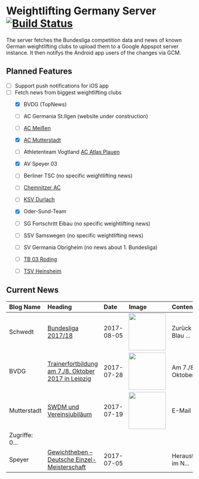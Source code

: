# Weightlifting Germany Server [![Build Status](https://travis-ci.org/WGierke/weightlifting_germany_server.svg?branch=master)](https://travis-ci.org/WGierke/weightlifting_germany_server)

The server fetches the Bundesliga competition data and news of known German weightlifting clubs to upload them to a Google Appspot server instance.
It then notifys the Android app users of the changes via GCM.

## Planned Features
- [ ] Support push notifications for iOS app  
- [ ] Fetch news from biggest weightlifting clubs
    - [X] BVDG (TopNews)
    - [ ] AC Germania St.Ilgen (website under construction)
    - [ ] [AC Meißen](http://www.ac-meissen.de/index.php?start=1)
    - [X] [AC Mutterstadt](http://www.ac-mutterstadt.de/index.php?start=1)
    - [ ] Athletenteam Vogtland [AC Atlas Plauen](https://acatlas.wordpress.com/)
    - [X] AV Speyer 03
    - [ ] Berliner TSC (no specific weightlifting news)
    - [ ] [Chemnitzer AC](http://chemnitzer-athletenclub.de/aktuelles/news/page/1/)
    - [ ] [KSV Durlach](http://ksvdurlach.de/news?page_n54=1)
    - [X] Oder-Sund-Team
    - [ ] SG Fortschritt Eibau (no specific weightlifting news)
    - [ ] SSV Samswegen (no specific weightlifting news)
    - [ ] SV Germania Obrigheim (no news about 1. Bundesliga)
    - [ ] [TB 03 Roding](http://www.tb03-gewichtheben.de/page/1/)
    - [ ] [TSV Heinsheim](http://gewichtheben.tsv-heinsheim.de/index.php?start=1)


## Current News

| Blog Name   | Heading                                                                                                                                      | Date       | Image                                                                                                                    | Content                 |
|:------------|:---------------------------------------------------------------------------------------------------------------------------------------------|:-----------|:-------------------------------------------------------------------------------------------------------------------------|:------------------------|
| Schwedt     | [Bundesliga 2017/18](http://gewichtheben.blauweiss65-schwedt.de/?p=7639)                                                                     | 2017-08-05 | <img src='http://gewichtheben.blauweiss65-schwedt.de/wp-content/uploads/2017/08/GW-Logo-neu-300x148.jpg' width='100px'/> | Zurück zum TSV Blau ... |
| BVDG        | [Trainerfortbildung am 7./8. Oktober 2017 in Leipzig](http://www.german-weightlifting.de/trainerfortbildung-am-7-8-oktober-2017-in-leipzig/) | 2017-07-28 | <img src='http://www.german-weightlifting.de/wp-content/uploads/2017/02/Bild-für-Beiträge.jpg' width='100px'/>           | Am 7./8. Oktober 201... |
| Mutterstadt | [SWDM und Vereinsjubiläum](http://www.ac-mutterstadt.de/index.php?start=0&heading=f4aa64ac69c31bfc37f39f1f3a27e0dd1500415200.0)              | 2017-07-19 | <img src='http://www.ac-mutterstadt.de//images/2017-07-19_10.29.33.jpg' width='100px'/>                                  | E-Mail
| Zugriffe: 0... |
| Speyer      | [Gewichtheben – Deutsche Einzel-Meisterschaft](http://www.av03-speyer.de/2017/07/gewichtheben-deutsche-einzel-meisterschaft/)                | 2017-07-05 |                                                                                                                          | Herausforderung im N... |